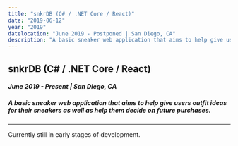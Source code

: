 ```yaml
---
title: "snkrDB (C# / .NET Core / React)"
date: "2019-06-12"
year: "2019"
datelocation: "June 2019 - Postponed | San Diego, CA"
description: "A basic sneaker web application that aims to help give users outfit ideas for their sneakers as well as help them decide on future purchases."
---
```


## snkrDB (C# / .NET Core / React)
#### *June 2019 - Present | San Diego, CA*
##### A basic sneaker web application that aims to help give users outfit ideas for their sneakers as well as help them decide on future purchases.


---

Currently still in early stages of development. 
